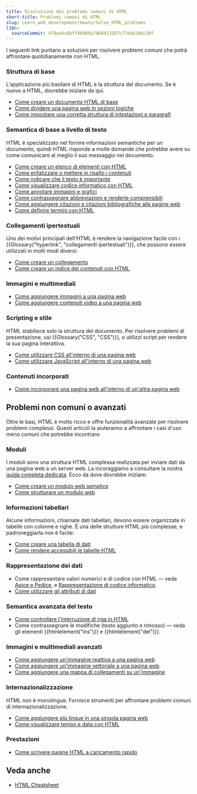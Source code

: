 ```yaml
---
title: Risoluzione dei problemi comuni di HTML
short-title: Problemi comuni di HTML
slug: Learn_web_development/Howto/Solve_HTML_problems
l10n:
  sourceCommit: 479ea4c8bff4b900a7968413287c77dde2b0c20f
---
```


I seguenti link puntano a soluzioni per risolvere problemi comuni che potrà affrontare quotidianamente con HTML.

### Struttura di base

L'applicazione più basilare di HTML è la struttura del documento. Se è nuovo a HTML, dovrebbe iniziare da qui.

- [Come creare un documento HTML di base](/it/docs/Learn_web_development/Core/Structuring_content/Basic_HTML_syntax#anatomy_of_an_html_document)
- [Come dividere una pagina web in sezioni logiche](/it/docs/Learn_web_development/Core/Structuring_content/Structuring_documents)
- [Come impostare una corretta struttura di intestazioni e paragrafi](/it/docs/Learn_web_development/Core/Structuring_content/Headings_and_paragraphs)

### Semantica di base a livello di testo

HTML è specializzato nel fornire informazioni semantiche per un documento, quindi HTML risponde a molte domande che potrebbe avere su come comunicare al meglio il suo messaggio nel documento.

- [Come creare un elenco di elementi con HTML](/it/docs/Learn_web_development/Core/Structuring_content/Lists)
- [Come enfatizzare o mettere in risalto i contenuti](/it/docs/Learn_web_development/Core/Structuring_content/Emphasis_and_importance)
- [Come indicare che il testo è importante](/it/docs/Learn_web_development/Core/Structuring_content/Emphasis_and_importance)
- [Come visualizzare codice informatico con HTML](/it/docs/Learn_web_development/Core/Structuring_content/Advanced_text_features#representing_computer_code)
- [Come annotare immagini e grafici](/it/docs/Learn_web_development/Core/Structuring_content/HTML_images#annotating_images_with_figures_and_figure_captions)
- [Come contrassegnare abbreviazioni e renderle comprensibili](/it/docs/Learn_web_development/Core/Structuring_content/Advanced_text_features#abbreviations)
- [Come aggiungere citazioni e citazioni bibliografiche alle pagine web](/it/docs/Learn_web_development/Core/Structuring_content/Advanced_text_features#quotations)
- [Come definire termini con HTML](/it/docs/Web/HTML/How_to/Define_terms_with_HTML)

### Collegamenti ipertestuali

Uno dei motivi principali dell'HTML è rendere la navigazione facile con i {{Glossary("hyperlink", "collegamenti ipertestuali")}}, che possono essere utilizzati in molti modi diversi:

- [Come creare un collegamento](/it/docs/Learn_web_development/Core/Structuring_content/Creating_links)
- [Come creare un indice dei contenuti con HTML](/it/docs/Learn_web_development/Core/Structuring_content/Creating_links#active_learning_creating_a_navigation_menu)

### Immagini e multimediali

- [Come aggiungere immagini a una pagina web](/it/docs/Learn_web_development/Core/Structuring_content/HTML_images#how_do_we_put_an_image_on_a_webpage)
- [Come aggiungere contenuti video a una pagina web](/it/docs/Learn_web_development/Core/Structuring_content/HTML_video_and_audio)

### Scripting e stile

HTML stabilisce solo la struttura del documento. Per risolvere problemi di presentazione, usi {{Glossary("CSS", "CSS")}}, o utilizzi script per rendere la sua pagina interattiva.

- [Come utilizzare CSS all'interno di una pagina web](/it/docs/Learn_web_development/Core/Styling_basics/Getting_started#adding_css_to_our_document)
- [Come utilizzare JavaScript all'interno di una pagina web](/it/docs/Web/HTML/How_to/Add_JavaScript_to_your_web_page)

### Contenuti incorporati

- [Come incorporare una pagina web all'interno di un'altra pagina web](/it/docs/Learn_web_development/Core/Structuring_content/General_embedding_technologies)

## Problemi non comuni o avanzati

Oltre le basi, HTML è molto ricco e offre funzionalità avanzate per risolvere problemi complessi. Questi articoli la aiuteranno a affrontare i casi d'uso meno comuni che potrebbe incontrare:

### Moduli

I moduli sono una struttura HTML complessa realizzata per inviare dati da una pagina web a un server web. La incoraggiamo a consultare la nostra [guida completa dedicata](/it/docs/Learn_web_development/Extensions/Forms). Ecco da dove dovrebbe iniziare:

- [Come creare un modulo web semplice](/it/docs/Learn_web_development/Extensions/Forms/Your_first_form)
- [Come strutturare un modulo web](/it/docs/Learn_web_development/Extensions/Forms/How_to_structure_a_web_form)

### Informazioni tabellari

Alcune informazioni, chiamate dati tabellari, devono essere organizzate in tabelle con colonne e righe. È una delle strutture HTML più complesse, e padroneggiarla non è facile:

- [Come creare una tabella di dati](/it/docs/Learn_web_development/Core/Structuring_content/HTML_table_basics)
- [Come rendere accessibili le tabelle HTML](/it/docs/Learn_web_development/Core/Structuring_content/Table_accessibility)

### Rappresentazione dei dati

- Come rappresentare valori numerici e di codice con HTML — veda [Apice e Pedice](/it/docs/Learn_web_development/Core/Structuring_content/Advanced_text_features#superscript_and_subscript), e [Rappresentazione di codice informatico](/it/docs/Learn_web_development/Core/Structuring_content/Advanced_text_features#representing_computer_code).
- [Come utilizzare gli attributi di dati](/it/docs/Web/HTML/How_to/Use_data_attributes)

### Semantica avanzata del testo

- [Come controllare l'interruzione di riga in HTML](/it/docs/Web/HTML/Reference/Elements/br)
- Come contrassegnare le modifiche (testo aggiunto e rimosso) — veda gli elementi {{htmlelement("ins")}} e {{htmlelement("del")}}.

### Immagini e multimediali avanzati

- [Come aggiungere un'immagine reattiva a una pagina web](/it/docs/Web/HTML/Guides/Responsive_images)
- [Come aggiungere un'immagine vettoriale a una pagina web](/it/docs/Learn_web_development/Core/Structuring_content/Including_vector_graphics_in_HTML)
- [Come aggiungere una mappa di collegamenti su un'immagine](/it/docs/Web/HTML/How_to/Add_a_hit_map_on_top_of_an_image)

### Internazionalizzazione

HTML non è monolingue. Fornisce strumenti per affrontare problemi comuni di internazionalizzazione.

- [Come aggiungere più lingue in una singola pagina web](/it/docs/Learn_web_development/Core/Structuring_content/Webpage_metadata#setting_the_primary_language_of_the_document)
- [Come visualizzare tempo e data con HTML](/it/docs/Learn_web_development/Core/Structuring_content/Advanced_text_features#marking_up_times_and_dates)

### Prestazioni

- [Come scrivere pagine HTML a caricamento rapido](/it/docs/Web/HTML/How_to/Author_fast-loading_HTML_pages)

## Veda anche

- [HTML Cheatsheet](/it/docs/Web/HTML/Guides/Cheatsheet)

